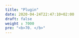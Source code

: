 ```yaml
---
title: "Plugin"
date: 2020-04-24T22:47:10+02:00
draft: false
weight : 7000
pre: "<b>70. </b>"
---
```



